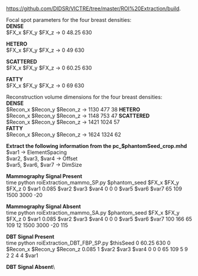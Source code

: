 
https://github.com/DIDSR/VICTRE/tree/master/ROI%20Extraction/build.

Focal spot parameters for the four breast densities:\
**DENSE**\
$FX_x $FX_y $FX_z -> 0 48.25 630

**HETERO**\
$FX_x $FX_y $FX_z -> 0 49 630

**SCATTERED**\
$FX_x $FX_y $FX_z -> 0 60.25 630

**FATTY**\
$FX_x $FX_y $FX_z -> 0 69 630

Reconstruction volume dimensions for the four breast densities:\
**DENSE**\
$Recon_x $Recon_y $Recon_z -> 1130 477 38 
**HETERO**\
$Recon_x $Recon_y $Recon_z -> 1148 753 47 
**SCATTERED**\
$Recon_x $Recon_y $Recon_z -> 1421 1024 57  
**FATTY**\
$Recon_x $Recon_y $Recon_z -> 1624 1324 62 

**Extract the following information from the pc_$phantomSeed_crop.mhd**\
$var1 -> ElementSpacing\
$var2, $var3, $var4 -> Offset\
$var5, $var6, $var7 -> DimSize

**Mammography Signal Present**\
time python roiExtraction_mammo_SP.py $phantom_seed $FX_x $FX_y $FX_z 0 $var1 0.085 $var2 $var3 $var4 0 0 0 $var5 $var6 $var7 65 109 1500 3000 -20

**Mammography Signal Absent**\
time python roiExtraction_mammo_SA.py $phantom_seed $FX_x $FX_y $FX_z 0 $var1 0.085 $var2 $var3 $var4 0 0 0 $var5 $var6 $var7 100 166 65 109 12 1500 3000 -20 115

**DBT Signal Present**\
time python roiExtraction_DBT_FBP_SP.py $thisSeed 0 60.25 630 0 $Recon_x $Recon_y $Recon_z 0.085 1 $var2 $var3 $var4 0 0 0 65 109 5 9 2 2 4 4 $var1

**DBT Signal Absent**\
